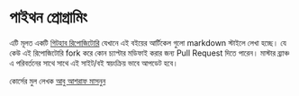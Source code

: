 পাইথন প্রোগ্রামিং
====================

এটি মূলত একটি [গিটহাব রিপোজিটোরি](https://github.com/howtocode-com-bd/python.howtocode.com.bd)  যেখানে এই বইয়ের আর্টিকেল গুলো markdown স্টাইলে লেখা হচ্ছে। যে কেউ এই রিপোজিটোরি fork করে কোন চ্যাপ্টার মডিফাই করার জন্য Pull Request দিতে পারেন। মাস্টার ব্র্যাঞ্চ এ পরিবর্তনের সাথে সাথে এই সাইট/বই স্বয়ংক্রিয় ভাবে আপডেট হবে।

কোর্সের মুল লেখক [আবু আশরাফ মাসনুন](https://www.facebook.com/masnun)
